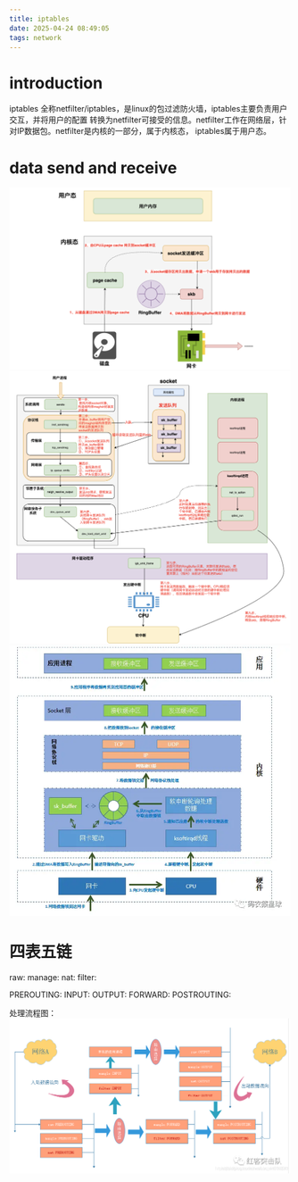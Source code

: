 ```yaml
---
title: iptables
date: 2025-04-24 08:49:05
tags: network
---
```

# introduction
  iptables 全称netfilter/iptables，是linux的包过滤防火墙，iptables主要负责用户交互，并将用户的配置
转换为netfilter可接受的信息。netfilter工作在网络层，针对IP数据包。netfilter是内核的一部分，属于内核态，
iptables属于用户态。

# data send and receive
![](images/data_send_simple.png)
![](images/data_send.png)
![](images/data_receive.png)

# 四表五链

raw:
manage:
nat:
filter:

PREROUTING:
INPUT:
OUTPUT:
FORWARD:
POSTROUTING:

处理流程图：
![](images/iptables_process.png)